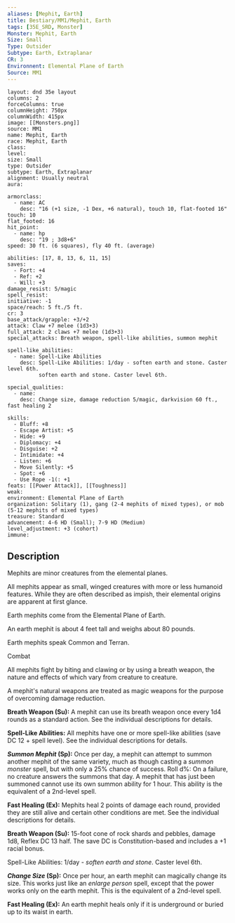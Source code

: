```yaml
---
aliases: [Mephit, Earth]
title: Bestiary/MM1/Mephit, Earth
tags: [35E_SRD, Monster]
Monster: Mephit, Earth
Size: Small
Type: Outsider
Subtype: Earth, Extraplanar
CR: 3
Environnent: Elemental Plane of Earth
Source: MM1
---
```


```statblock
layout: dnd 35e layout
columns: 2
forceColumns: true
columnHeight: 750px
columnWidth: 415px
image: [[Monsters.png]]
source: MM1
name: Mephit, Earth
race: Mephit, Earth
class: 
level: 
size: Small
type: Outsider
subtype: Earth, Extraplanar
alignment: Usually neutral
aura: 

armorclass:
  - name: AC
    desc: "16 (+1 size, -1 Dex, +6 natural), touch 10, flat-footed 16"
touch: 10
flat_footed: 16
hit_point:
  - name: hp
    desc: "19 ; 3d8+6"
speed: 30 ft. (6 squares), fly 40 ft. (average)

abilities: [17, 8, 13, 6, 11, 15]
saves:
  - Fort: +4
  - Ref: +2
  - Will: +3
damage_resist: 5/magic
spell_resist: 
initiative: -1
space/reach: 5 ft./5 ft.
cr: 3
base_attack/grapple: +3/+2
attack: Claw +7 melee (1d3+3)
full_attack: 2 claws +7 melee (1d3+3)
special_attacks: Breath weapon, spell-like abilities, summon mephit

spell-like_abilities:
  - name: Spell-Like Abilities
    desc: Spell-Like Abilities: 1/day - soften earth and stone. Caster level 6th.
          soften earth and stone. Caster level 6th.

special_qualities:
  - name: 
    desc: Change size, damage reduction 5/magic, darkvision 60 ft., fast healing 2

skills:
  - Bluff: +8
  - Escape Artist: +5
  - Hide: +9
  - Diplomacy: +4
  - Disguise: +2
  - Intimidate: +4
  - Listen: +6
  - Move Silently: +5
  - Spot: +6
  - Use Rope -1(: +1
feats: [[Power Attack]], [[Toughness]]
weak: 
environment: Elemental Plane of Earth
organization: Solitary (1), gang (2-4 mephits of mixed types), or mob (5-12 mephits of mixed types)
treasure: Standard
advancement: 4-6 HD (Small); 7-9 HD (Medium)
level_adjustment: +3 (cohort)
immune: 
```

## Description

<p>Mephits are minor creatures from the elemental planes.</p>
<p>All mephits appear as small, winged creatures with more or less humanoid features. While they are often described as impish, their elemental origins are apparent at first glance.</p>
<p>Earth mephits come from the Elemental Plane of Earth.</p>
<p>An earth mephit is about 4 feet tall and weighs about 80 pounds.</p>
<p>Earth mephits speak Common and Terran.</p>
<p>Combat</p>
<p>All mephits fight by biting and clawing or by using a breath weapon, the nature and effects of which vary from creature to creature.</p>
<p>A mephit's natural weapons are treated as magic weapons for the purpose of overcoming damage reduction.</p>
<p>
            <b>Breath Weapon (Su):</b> A mephit can use its breath weapon once every 1d4 rounds as a standard action. See the individual descriptions for details.</p>
<p>
            <b>Spell-Like Abilities:</b> All mephits have one or more spell-like abilities (save DC 12 + spell level). See the individual descriptions for details.</p>
<p>
            <b>
              <i>Summon Mephit</i> (Sp):</b> Once per day, a mephit can attempt to summon another mephit of the same variety, much as though casting a <i>summon monster</i> spell, but with only a 25% chance of success. Roll d%: On a failure, no creature answers the summons that day. A mephit that has just been summoned cannot use its own summon ability for 1 hour. This ability is the equivalent of a 2nd-level spell.</p>
<p>
            <b>Fast Healing (Ex):</b> Mephits heal 2 points of damage each round, provided they are still alive and certain other conditions are met. See the individual descriptions for details.</p>
<p>
            <b>Breath Weapon (Su):</b> 15-foot cone of rock shards and pebbles, damage 1d8, Reflex DC 13 half. The save DC is Constitution-based and includes a +1 racial bonus.</p>
<p>Spell-Like Abilities: 1/day - <i>soften earth and stone</i>. Caster level 6th.</p>
<p>
            <b>
              <i>Change Size</i> (Sp):</b> Once per hour, an earth mephit can magically change its size. This works just like an <i>enlarge person</i> spell, except that the power works only on the earth mephit. This is the equivalent of a 2nd-level spell.</p>
<p>
            <b>Fast Healing (Ex):</b> An earth mephit heals only if it is underground or buried up to its waist in earth.</p>